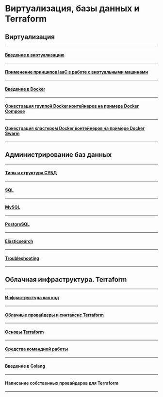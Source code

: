# Виртуализация, базы данных и Terraform

## Виртуализация

---

#### [Введение в виртуализацию](./05-virt-01-basics/)

---

#### [Применение принципов IaaC в работе с виртуальными машинами](./05-virt-02-iaac/)

---

#### [Введение в Docker](./05-virt-03-docker/)

---

#### [Оркестрация группой Docker контейнеров на примере Docker Compose](./05-virt-04-docker-compose/)

---

#### [Оркестрация кластером Docker контейнеров на примере Docker Swarm](./05-virt-05-docker-swarm/)

---

## Администрирование баз данных

---

#### [Типы и структура СУБД](./06-db-01-basics/)

---

#### [SQL](./06-db-02-sql/)

---

#### [MySQL](./06-db-03-mysql/)

---

#### [PostgreSQL](./06-db-04-postgresql/)

---

#### [Elasticsearch](./06-db-05-elasticsearch/)

---

#### [Troubleshooting](./06-db-06-troobleshooting/)

---


## Облачная инфраструктура. Terraform

---

#### [Инфраструктура как код](./07-terraform-01-intro/)

---

#### [Облачные провайдеры и синтаксис Terraform](./07-terraform-02-syntax/)

---

#### [Основы Terraform](./07-terraform-03-basic/)

---

#### [Средства командной работы](./07-terraform-04-teamwork/)

---

#### Введение в Golang

---
#### Написание собственных провайдеров для Terraform

---